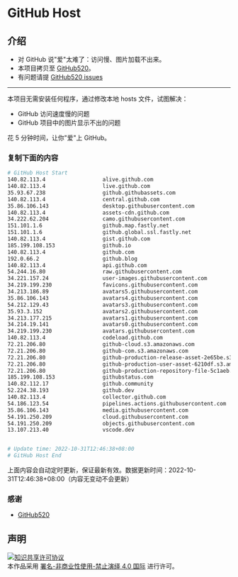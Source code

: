 # GitHub Host
## 介绍
- 对 GitHub 说"爱"太难了：访问慢、图片加载不出来。
- 本项目拷贝至 [GitHub520](https://github.com/521xueweihan/GitHub520)。
- 有问题请提 [GitHub520 issues](https://github.com/521xueweihan/GitHub520/issues/new)

---

本项目无需安装任何程序，通过修改本地 hosts 文件，试图解决：
- GitHub 访问速度慢的问题
- GitHub 项目中的图片显示不出的问题

花 5 分钟时间，让你"爱"上 GitHub。

### 复制下面的内容
```bash
# GitHub Host Start
140.82.113.4                  alive.github.com
140.82.113.4                  live.github.com
35.93.67.238                  github.githubassets.com
140.82.113.4                  central.github.com
35.86.106.143                 desktop.githubusercontent.com
140.82.113.4                  assets-cdn.github.com
34.222.62.204                 camo.githubusercontent.com
151.101.1.6                   github.map.fastly.net
151.101.1.6                   github.global.ssl.fastly.net
140.82.113.4                  gist.github.com
185.199.108.153               github.io
140.82.113.4                  github.com
192.0.66.2                    github.blog
140.82.113.4                  api.github.com
54.244.16.80                  raw.githubusercontent.com
34.221.157.24                 user-images.githubusercontent.com
34.219.199.230                favicons.githubusercontent.com
34.213.186.89                 avatars5.githubusercontent.com
35.86.106.143                 avatars4.githubusercontent.com
54.212.129.43                 avatars3.githubusercontent.com
35.93.3.152                   avatars2.githubusercontent.com
34.213.177.215                avatars1.githubusercontent.com
34.214.19.141                 avatars0.githubusercontent.com
34.219.199.230                avatars.githubusercontent.com
140.82.113.4                  codeload.github.com
72.21.206.80                  github-cloud.s3.amazonaws.com
72.21.206.80                  github-com.s3.amazonaws.com
72.21.206.80                  github-production-release-asset-2e65be.s3.amazonaws.com
72.21.206.80                  github-production-user-asset-6210df.s3.amazonaws.com
72.21.206.80                  github-production-repository-file-5c1aeb.s3.amazonaws.com
185.199.108.153               githubstatus.com
140.82.112.17                 github.community
52.224.38.193                 github.dev
140.82.113.4                  collector.github.com
54.186.123.54                 pipelines.actions.githubusercontent.com
35.86.106.143                 media.githubusercontent.com
54.191.250.209                cloud.githubusercontent.com
54.191.250.209                objects.githubusercontent.com
13.107.213.40                 vscode.dev


# Update time: 2022-10-31T12:46:38+08:00
# GitHub Host End

```
上面内容会自动定时更新，保证最新有效。数据更新时间：2022-10-31T12:46:38+08:00（内容无变动不会更新）

### 感谢

- [GitHub520](https://github.com/521xueweihan/GitHub520)

## 声明
<a rel="license" href="https://creativecommons.org/licenses/by-nc-nd/4.0/deed.zh"><img alt="知识共享许可协议" style="border-width: 0" src="https://licensebuttons.net/l/by-nc-nd/4.0/88x31.png"></a><br>本作品采用 <a rel="license" href="https://creativecommons.org/licenses/by-nc-nd/4.0/deed.zh">署名-非商业性使用-禁止演绎 4.0 国际</a> 进行许可。